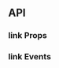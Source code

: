 ## API

### link Props

<field-table :data="linkProps"/>

### link Events

<field-table :data="emits" :showDefaultValue="false" header="事件名"/>

<script setup>
import { ref } from 'vue';
const linkProps = ref([
  {
    name: 'href',
    desc: '链接地址',
    type: '`string`',
    value: '-',
  },
  {
    name: 'status',
    desc: '链接的状态',
    type: "`'normal' | 'warning' | 'success' | 'danger'`",
    value: "`'normal'`",
  },
  {
    name: 'hoverable',
    desc: '鼠标悬浮时存在底色 (2.7.0+)',
    type: '`boolean`',
    value: '`true`',
  },
  {
    name: 'icon',
    desc: '图标 (2.7.0+)',
    type: '`boolean`',
    value: '`false`',
  },
  {
    name: 'loading',
    desc: '链接是否为加载中状态 (2.37.0+)',
    type: '`boolean`',
    value: '`false`',
  },
  {
    name: 'disabled',
    desc: '链接是否禁用',
    type: '`boolean`',
    value: '`false`',
  },
]);
const emits =  ref([
  {
    name: 'click',
    desc: '点击时触发',
    type: '`(ev: MouseEvent) => void`',
    value: '-',
  },
]);

</script>
